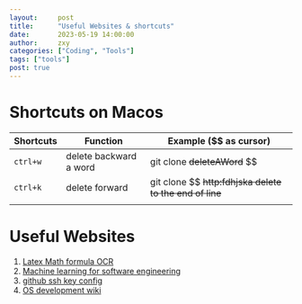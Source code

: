 ```yaml
---
layout:     post
title:      "Useful Websites & shortcuts"
date:       2023-05-19 14:00:00
author:     zxy
categories: ["Coding", "Tools"]
tags: ["tools"]
post: true
---
```


# Shortcuts on Macos

| Shortcuts | Function               | Example ($$ as cursor)                                  |
| --------- | ---------------------- | ------------------------------------------------------- |
| `ctrl+w`  | delete backward a word | git clone ~~deleteAWord~~ $$                            |
| `ctrl+k`  | delete forward         | git clone $$ ~~http:fdhjska delete to the end of line~~ |
|           |                        |                                                         |



# Useful Websites

1. [Latex Math formula OCR](https://simpletex.cn/ai/latex_ocr)
2. [Machine learning for software engineering](https://github.com/saltudelft/ml4se)
3. [github ssh key config](https://docs.github.com/zh/authentication/connecting-to-github-with-ssh/generating-a-new-ssh-key-and-adding-it-to-the-ssh-agent)
4. [OS development wiki](https://wiki.osdev.org/Main_Page)